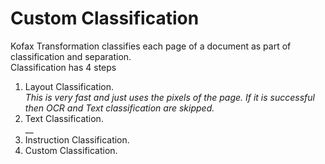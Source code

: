 # Custom Classification
Kofax Transformation classifies each page of a document as part of classification and separation.  
Classification has 4 steps
 1. Layout Classification.  
_This is very fast and just uses the pixels of the page. If it is successful then OCR and Text classification are skipped._
 2. Text Classification.  
 __
 3. Instruction Classification.
 4. Custom Classification.  
